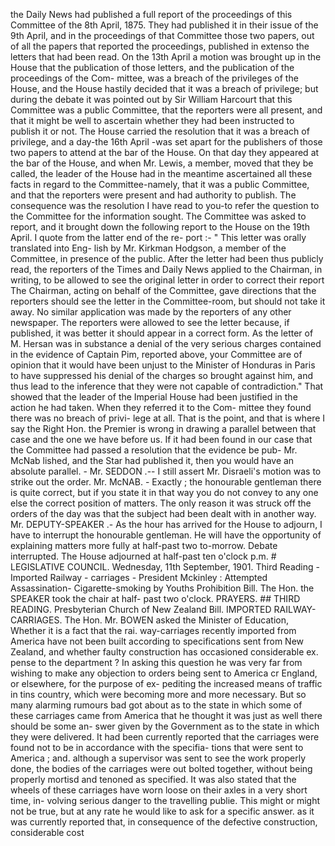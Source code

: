 the Daily News had published a full report of the proceedings of this Committee of the 8th April, 1875. They had published it in their issue of the 9th April, and in the proceedings of that Committee those two papers, out of all the papers that reported the proceedings, published in extenso the letters that had been read. On the 13th April a motion was brought up in the House that the publication of those letters, and the publication of the proceedings of the Com- mittee, was a breach of the privileges of the House, and the House hastily decided that it was a breach of privilege; but during the debate it was pointed out by Sir William Harcourt that this Committee was a public Committee, that the reporters were all present, and that it might be well to ascertain whether they had been instructed to publish it or not. The House carried the resolution that it was a breach of privilege, and a day-the 16th April -was set apart for the publishers of those two papers to attend at the bar of the House. On that day they appeared at the bar of the House, and when Mr. Lewis, a member, moved that they be called, the leader of the House had in the meantime ascertained all these facts in regard to the Committee-namely, that it was a public Committee, and that the reporters were present and had authority to publish. The consequence was the resolution I have read to you-to refer the question to the Committee for the information sought. The Committee was asked to report, and it brought down the following report to the House on the 19th April. I quote from the latter end of the re- port :- " This letter was orally translated into Eng- lish by Mr. Kirkman Hodgson, a member of the Committee, in presence of the public. After the letter had been thus publicly read, the reporters of the Times and Daily News applied to the Chairman, in writing, to be allowed to see the original letter in order to correct their report The Chairman, acting on behalf of the Committee, gave directions that the reporters should see the letter in the Committee-room, but should not take it away. No similar application was made by the reporters of any other newspaper. The reporters were allowed to see the letter because, if published, it was better it should appear in a correct form. As the letter of M. Hersan was in substance a denial of the very serious charges contained in the evidence of Captain Pim, reported above, your Committee are of opinion that it would have been unjust to the Minister of Honduras in Paris to have suppressed his denial of the charges so brought against him, and thus lead to the inference that they were not capable of contradiction." That showed that the leader of the Imperial House had been justified in the action he had taken. When they referred it to the Com- mittee they found there was no breach of privi- lege at all. That is the point, and that is where I say the Right Hon. the Premier is wrong in drawing a parallel between that case and the one we have before us. If it had been found in our case that the Committee had passed a resolution that the evidence be pub- Mr. McNab lished, and the Star had published it, then you would have an absolute parallel. - Mr. SEDDON .-- I still assert Mr. Disraeli's motion was to strike out the order. Mr. McNAB. - Exactly ; the honourable gentleman there is quite correct, but if you state it in that way you do not convey to any one else the correct position of matters. The only reason it was struck off the orders of the day was that the subject had been dealt with in another way. Mr. DEPUTY-SPEAKER .- As the hour has arrived for the House to adjourn, I have to interrupt the honourable gentleman. He will have the opportunity of explaining matters more fully at half-past two to-morrow. Debate interrupted. The House adjourned at half-past ten o'clock p.m. # LEGISLATIVE COUNCIL. Wednesday, 11th September, 1901. Third Reading - Imported Railway - carriages - President Mckinley : Attempted Assassination- Cigarette-smoking by Youths Prohibition Bill. The Hon. the SPEAKER took the chair at half- past two o'clock. PRAYERS. ## THIRD READING. Presbyterian Church of New Zealand Bill. IMPORTED RAILWAY-CARRIAGES. The Hon. Mr. BOWEN asked the Minister of Education, Whether it is a fact that the rai. way-carriages recently imported from America have not been built according to specifications sent from New Zealand, and whether faulty construction has occasioned considerable ex. pense to the department ? In asking this question he was very far from wishing to make any objection to orders being sent to America cr England, or elsewhere, for the purpose of ex- pediting the increased means of traffic in tins country, which were becoming more and more necessary. But so many alarming rumours bad got about as to the state in which some of these carriages came from America that he thought it was just as well there should be some an- swer given by the Government as to the state in which they were delivered. It had been currently reported that the carriages were found not to be in accordance with the specifia- tions that were sent to America ; and. although a supervisor was sent to see the work properly done, the bodies of the carriages were out bolted together, without being properly mortisd and tenoned as specified. It was also stated that the wheels of these carriages have worn loose on their axles in a very short time, in- volving serious danger to the travelling publie. This might or might not be true, but at any rate he would like to ask for a specific answer. as it was currently reported that, in consequence of the defective construction, considerable cost 